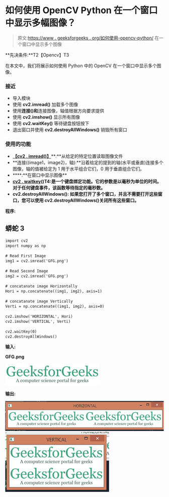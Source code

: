 # 如何使用 OpenCV Python 在一个窗口中显示多幅图像？

> 原文:[https://www . geeksforgeeks . org/如何使用-opencv-python/](https://www.geeksforgeeks.org/how-to-display-multiple-images-in-one-window-using-opencv-python/) 在一个窗口中显示多个图像

**先决条件:**T2【Opencv】T3

在本文中，我们将展示如何使用 Python 中的 OpenCV 在一个窗口中显示多个图像。

### **接近**

*   导入模块
*   使用 **cv2.imread()** 加载多个图像
*   使用**连接()和**连接图像，轴值根据方向要求提供
*   使用 **cv2.imshow()** 显示所有图像
*   使用 **cv2.waitKey()** 等待键盘按钮按下
*   退出窗口并使用 **cv2.destroyAllWindows()** 销毁所有窗口

### **使用的功能**

*   [**【cv2 . imread()】**](https://www.geeksforgeeks.org/python-opencv-cv2-imread-method/)**:**从给定的特定位置读取图像文件
*   **连接((image1，image2)，轴):**沿着给定的提到的轴(水平或垂直)连接多个图像，轴的值被给定为 1 用于水平组合它们，0 用于垂直组合它们。
*   [](https://www.geeksforgeeks.org/python-opencv-cv2-imshow-method/#:~:text=imshow()%20method%20is%20used,fits%20to%20the%20image%20size.&text=window_name%3A%20A%20string%20representing%20the,that%20is%20to%20be%20displayed.)****:**在窗口中显示图像**
*   **[**cv2 . waitkey()**](https://www.geeksforgeeks.org/reading-image-opencv-using-python/)T4:是一个键盘绑定功能。它的参数是以毫秒为单位的时间。对于任何键盘事件，该函数等待指定的毫秒数。**
*   ****cv2.destroyAllWindows():** 如果您打开了多个窗口，并且不需要打开这些窗口，您可以使用 cv2.destroyAllWindows()关闭所有这些窗口。**

****程序:****

## **蟒蛇 3**

```
import cv2
import numpy as np

# Read First Image
img1 = cv2.imread('GFG.png')

# Read Second Image
img2 = cv2.imread('GFG.png')

# concatanate image Horizontally
Hori = np.concatenate((img1, img2), axis=1)

# concatanate image Vertically
Verti = np.concatenate((img1, img2), axis=0)

cv2.imshow('HORIZONTAL', Hori)
cv2.imshow('VERTICAL', Verti)

cv2.waitKey(0)
cv2.destroyAllWindows()
```

****输入:****

**GFG.png**

**![](img/46493022f2976337dbc561a2e5c8d569.png)**

****输出:****

**![](img/369ef497d42ead948d2dc6bc169b67d2.png) ![](img/b489d57c456944edfc54196064f9a1ff.png)**